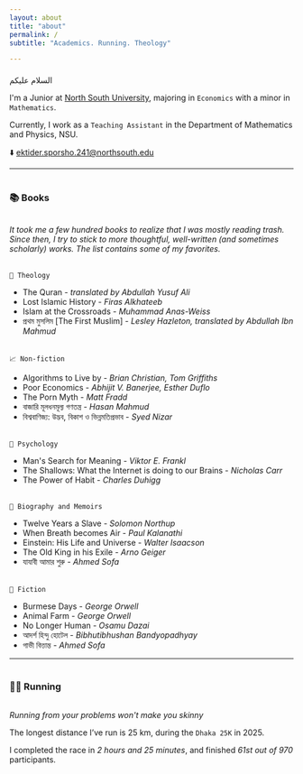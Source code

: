 ```yaml
---
layout: about
title: "about"
permalink: /
subtitle: "Academics. Running. Theology"

---
```


<br style="line-height:0.5;">
السلام عليكم


I'm a Junior at [North South University](https://www.northsouth.edu/), majoring in `Economics` with a minor in `Mathematics`.

Currently, I work as a `Teaching Assistant` in the Department of Mathematics and Physics, NSU.

⬇️ ektider.sporsho.241@northsouth.edu

---
<br style="line-height:0.2;">

### 📚 Books
<br style="line-height:0.1;">

_It took me a few hundred books to realize that I was mostly reading trash. Since then, I try to stick to more thoughtful, well-written _(and sometimes scholarly)_ works. The list contains some of my favorites._

<br style="line-height:0.3;">

`🕋 Theology`
- The Quran - _translated by Abdullah Yusuf Ali_
- Lost Islamic History - _Firas Alkhateeb_
- Islam at the Crossroads - _Muhammad Anas-Weiss_
- প্রথম মুসলিম [The First Muslim] - _Lesley Hazleton, translated by Abdullah Ibn Mahmud_

<br style="line-height:0.3;">

`📈 Non-fiction`
- Algorithms to Live by - _Brian Christian, Tom Griffiths_
- Poor Economics - _Abhijit V. Banerjee, Esther Duflo_
- The Porn Myth - _Matt Fradd_
- বাজারি মূলধনমূল্য গণতন্ত্র - _Hasan Mahmud_
- বিশ্ববাণিজ্য: উদ্ভব, বিকাশ ও ভিন্নমতিপ্রভাব - _Syed Nizar_

<br style="line-height:0.3;">

`🧠 Psychology`
- Man's Search for Meaning - _Viktor E. Frankl_
- The Shallows: What the Internet is doing to our Brains - _Nicholas Carr_
- The Power of Habit - _Charles Duhigg_

<br style="line-height:0.3;">

`👤 Biography and Memoirs`
- Twelve Years a Slave - _Solomon Northup_
- When Breath becomes Air - _Paul Kalanathi_
- Einstein: His Life and Universe - _Walter Isaacson_
- The Old King in his Exile - _Arno Geiger_
- যাযাবী আমার শুরু - _Ahmed Sofa_

<br style="line-height:0.3;">

`📖 Fiction`
- Burmese Days - _George Orwell_
- Animal Farm - _George Orwell_
- No Longer Human - _Osamu Dazai_
- আদর্শ হিন্দু হোটেল - _Bibhutibhushan Bandyopadhyay_
- গাভী বিত্তান্ত - _Ahmed Sofa_

---
<br style="line-height:0.2;">

### 🏃‍♂️ Running

<br style="line-height:0.1;">

_Running from your problems won't make you skinny_

The longest distance I’ve run is 25 km, during the `Dhaka 25K` in 2025. 

I completed the race in _2 hours and 25 minutes_, and finished _61st out of 970_ participants.
